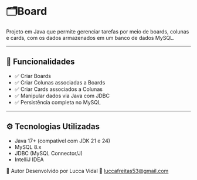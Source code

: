 # 🗂️Board
Projeto em Java que permite gerenciar tarefas por meio de boards, colunas e cards, com os dados armazenados em um banco de dados MySQL.

---

## 📌 Funcionalidades

- ✅ Criar Boards
- ✅ Criar Colunas associadas a Boards
- ✅ Criar Cards associados a Colunas
- ✅ Manipular dados via Java com JDBC
- ✅ Persistência completa no MySQL

---

## ⚙️ Tecnologias Utilizadas

- Java 17+ (compatível com JDK 21 e 24)
- MySQL 8.x
- JDBC (MySQL Connector/J)
- IntelliJ IDEA

📌 Autor
Desenvolvido por Lucca Vidal
📧 luccafreitas53@gmail.com
